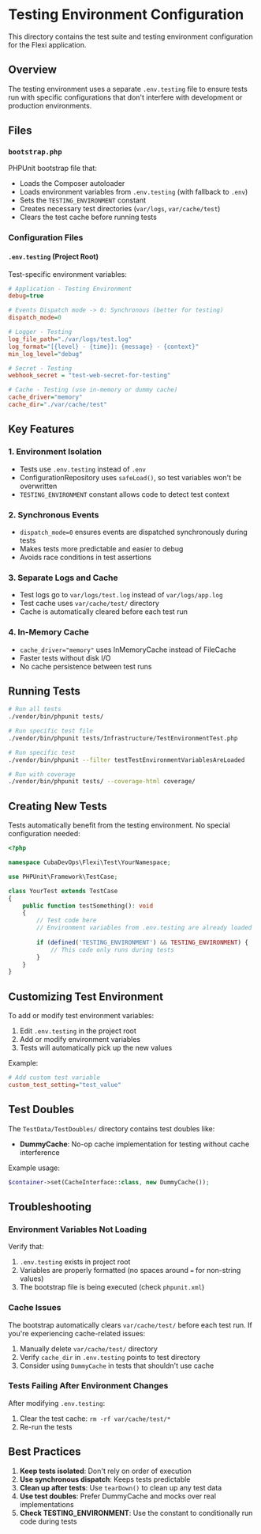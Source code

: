 # Testing Environment Configuration

This directory contains the test suite and testing environment configuration for the Flexi application.

## Overview

The testing environment uses a separate `.env.testing` file to ensure tests run with specific configurations that don't interfere with development or production environments.

## Files

### `bootstrap.php`
PHPUnit bootstrap file that:
- Loads the Composer autoloader
- Loads environment variables from `.env.testing` (with fallback to `.env`)
- Sets the `TESTING_ENVIRONMENT` constant
- Creates necessary test directories (`var/logs`, `var/cache/test`)
- Clears the test cache before running tests

### Configuration Files

#### `.env.testing` (Project Root)
Test-specific environment variables:

```ini
# Application - Testing Environment
debug=true

# Events Dispatch mode -> 0: Synchronous (better for testing)
dispatch_mode=0

# Logger - Testing
log_file_path="./var/logs/test.log"
log_format="[{level} - {time}]: {message} - {context}"
min_log_level="debug"

# Secret - Testing
webhook_secret = "test-web-secret-for-testing"

# Cache - Testing (use in-memory or dummy cache)
cache_driver="memory"
cache_dir="./var/cache/test"
```

## Key Features

### 1. Environment Isolation
- Tests use `.env.testing` instead of `.env`
- ConfigurationRepository uses `safeLoad()`, so test variables won't be overwritten
- `TESTING_ENVIRONMENT` constant allows code to detect test context

### 2. Synchronous Events
- `dispatch_mode=0` ensures events are dispatched synchronously during tests
- Makes tests more predictable and easier to debug
- Avoids race conditions in test assertions

### 3. Separate Logs and Cache
- Test logs go to `var/logs/test.log` instead of `var/logs/app.log`
- Test cache uses `var/cache/test/` directory
- Cache is automatically cleared before each test run

### 4. In-Memory Cache
- `cache_driver="memory"` uses InMemoryCache instead of FileCache
- Faster tests without disk I/O
- No cache persistence between test runs

## Running Tests

```bash
# Run all tests
./vendor/bin/phpunit tests/

# Run specific test file
./vendor/bin/phpunit tests/Infrastructure/TestEnvironmentTest.php

# Run specific test
./vendor/bin/phpunit --filter testTestEnvironmentVariablesAreLoaded

# Run with coverage
./vendor/bin/phpunit tests/ --coverage-html coverage/
```

## Creating New Tests

Tests automatically benefit from the testing environment. No special configuration needed:

```php
<?php

namespace CubaDevOps\Flexi\Test\YourNamespace;

use PHPUnit\Framework\TestCase;

class YourTest extends TestCase
{
    public function testSomething(): void
    {
        // Test code here
        // Environment variables from .env.testing are already loaded
        
        if (defined('TESTING_ENVIRONMENT') && TESTING_ENVIRONMENT) {
            // This code only runs during tests
        }
    }
}
```

## Customizing Test Environment

To add or modify test environment variables:

1. Edit `.env.testing` in the project root
2. Add or modify environment variables
3. Tests will automatically pick up the new values

Example:
```ini
# Add custom test variable
custom_test_setting="test_value"
```

## Test Doubles

The `TestData/TestDoubles/` directory contains test doubles like:

- **DummyCache**: No-op cache implementation for testing without cache interference

Example usage:
```php
$container->set(CacheInterface::class, new DummyCache());
```

## Troubleshooting

### Environment Variables Not Loading

Verify that:
1. `.env.testing` exists in project root
2. Variables are properly formatted (no spaces around `=` for non-string values)
3. The bootstrap file is being executed (check `phpunit.xml`)

### Cache Issues

The bootstrap automatically clears `var/cache/test/` before each test run. If you're experiencing cache-related issues:

1. Manually delete `var/cache/test/` directory
2. Verify `cache_dir` in `.env.testing` points to test directory
3. Consider using `DummyCache` in tests that shouldn't use cache

### Tests Failing After Environment Changes

After modifying `.env.testing`:
1. Clear the test cache: `rm -rf var/cache/test/*`
2. Re-run the tests

## Best Practices

1. **Keep tests isolated**: Don't rely on order of execution
2. **Use synchronous dispatch**: Keeps tests predictable
3. **Clean up after tests**: Use `tearDown()` to clean up any test data
4. **Use test doubles**: Prefer DummyCache and mocks over real implementations
5. **Check TESTING_ENVIRONMENT**: Use the constant to conditionally run code during tests
